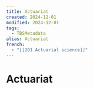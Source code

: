 ```yaml
---
title: Actuariat
created: 2024-12-01
modified: 2024-12-01
tags:
  - TBSMetadata
alias: Actuariat
french:
  - "[[201 Actuarial science]]"
---
```

# Actuariat

